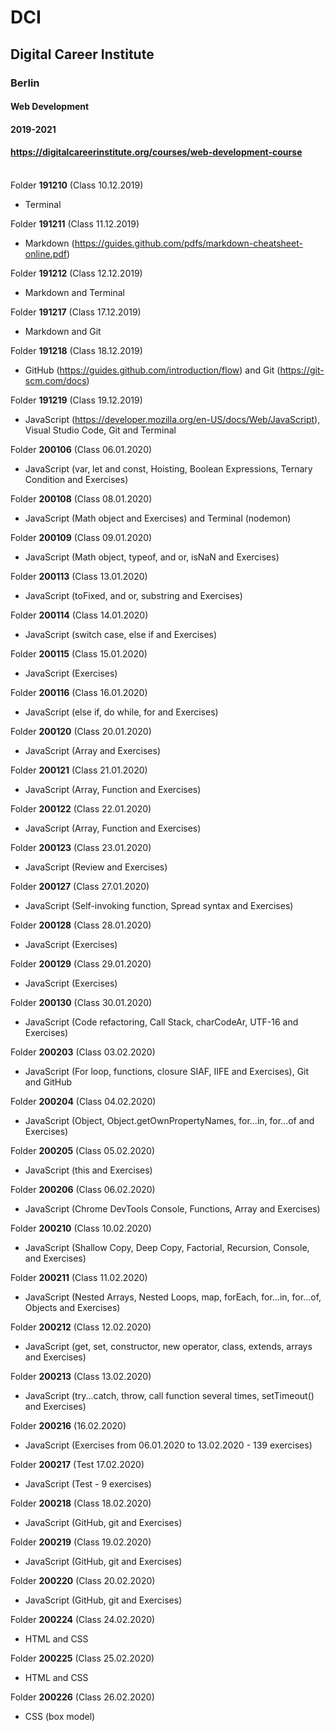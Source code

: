 # DCI
## Digital Career Institute
### Berlin
#### Web Development
#### 2019-2021
#### https://digitalcareerinstitute.org/courses/web-development-course
\
Folder **191210** (Class 10.12.2019)
* Terminal

Folder **191211** (Class 11.12.2019)
* Markdown (https://guides.github.com/pdfs/markdown-cheatsheet-online.pdf)

Folder **191212** (Class 12.12.2019)
* Markdown and Terminal

Folder **191217** (Class 17.12.2019)
* Markdown and Git

Folder **191218** (Class 18.12.2019)
* GitHub (https://guides.github.com/introduction/flow) and Git (https://git-scm.com/docs)

Folder **191219** (Class 19.12.2019)
* JavaScript (https://developer.mozilla.org/en-US/docs/Web/JavaScript), Visual Studio Code, Git and Terminal

Folder **200106** (Class 06.01.2020)
* JavaScript (var, let and const, Hoisting, Boolean Expressions, Ternary Condition and Exercises)

Folder **200108** (Class 08.01.2020)
* JavaScript (Math object and Exercises) and Terminal (nodemon)

Folder **200109** (Class 09.01.2020)
* JavaScript (Math object, typeof, and or, isNaN and Exercises)

Folder **200113** (Class 13.01.2020)
* JavaScript (toFixed, and or, substring and Exercises)

Folder **200114** (Class 14.01.2020)
* JavaScript (switch case, else if and Exercises)

Folder **200115** (Class 15.01.2020)
* JavaScript (Exercises)

Folder **200116** (Class 16.01.2020)
* JavaScript (else if, do while, for and Exercises)

Folder **200120** (Class 20.01.2020)
* JavaScript (Array and Exercises)

Folder **200121** (Class 21.01.2020)
* JavaScript (Array, Function and Exercises)

Folder **200122** (Class 22.01.2020)
* JavaScript (Array, Function and Exercises)

Folder **200123** (Class 23.01.2020)
* JavaScript (Review and Exercises)

Folder **200127** (Class 27.01.2020)
* JavaScript (Self-invoking function, Spread syntax and Exercises)

Folder **200128** (Class 28.01.2020)
* JavaScript (Exercises)

Folder **200129** (Class 29.01.2020)
* JavaScript (Exercises)

Folder **200130** (Class 30.01.2020)
* JavaScript (Code refactoring, Call Stack, charCodeAr, UTF-16 and Exercises)

Folder **200203** (Class 03.02.2020)
* JavaScript (For loop, functions, closure SIAF, IIFE and Exercises), Git and GitHub

Folder **200204** (Class 04.02.2020)
* JavaScript (Object, Object.getOwnPropertyNames, for...in, for...of and Exercises)

Folder **200205** (Class 05.02.2020)
* JavaScript (this and Exercises)

Folder **200206** (Class 06.02.2020)
* JavaScript (Chrome DevTools Console, Functions, Array and Exercises)

Folder **200210** (Class 10.02.2020)
* JavaScript (Shallow Copy, Deep Copy, Factorial, Recursion, Console, and Exercises)

Folder **200211** (Class 11.02.2020)
* JavaScript (Nested Arrays, Nested Loops, map, forEach, for...in, for...of, Objects and Exercises)

Folder **200212** (Class 12.02.2020)
* JavaScript (get, set, constructor, new operator, class, extends, arrays and Exercises)

Folder **200213** (Class 13.02.2020)
* JavaScript (try...catch, throw, call function several times, setTimeout() and Exercises)

Folder **200216** (16.02.2020)
* JavaScript (Exercises from 06.01.2020 to 13.02.2020 - 139 exercises)

Folder **200217** (Test 17.02.2020)
* JavaScript (Test - 9 exercises)

Folder **200218** (Class 18.02.2020)
* JavaScript (GitHub, git and Exercises)

Folder **200219** (Class 19.02.2020)
* JavaScript (GitHub, git and Exercises)

Folder **200220** (Class 20.02.2020)
* JavaScript (GitHub, git and Exercises)

Folder **200224** (Class 24.02.2020)
* HTML and CSS

Folder **200225** (Class 25.02.2020)
* HTML and CSS

Folder **200226** (Class 26.02.2020)
* CSS (box model)
